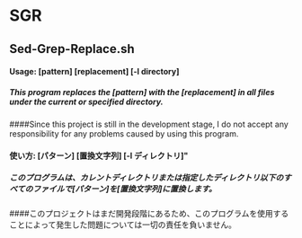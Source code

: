 # SGR
## Sed-Grep-Replace.sh
#### Usage: [pattern] [replacement] [-l directory]
##### This program replaces the [pattern] with the [replacement] in all files under the current or specified directory.
####Since this project is still in the development stage, I do not accept any responsibility for any problems caused by using this program.
#### 使い方: [パターン] [置換文字列] [-l ディレクトリ]" 
##### このプログラムは、カレントディレクトリまたは指定したディレクトリ以下のすべてのファイルで[パターン]を[置換文字列]に置換します。
####このプロジェクトはまだ開発段階にあるため、このプログラムを使用することによって発生した問題については一切の責任を負いません。